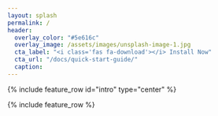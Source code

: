 ```yaml
---
layout: splash
permalink: /
header:
  overlay_color: "#5e616c"
  overlay_image: /assets/images/unsplash-image-1.jpg
  cta_label: "<i class='fas fa-download'></i> Install Now"
  cta_url: "/docs/quick-start-guide/"
  caption:
---
```


{% include feature_row id="intro" type="center" %}

{% include feature_row %}
